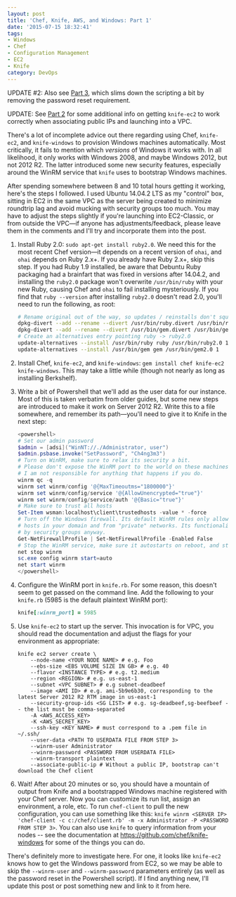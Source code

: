 ```yaml
---
layout: post
title: 'Chef, Knife, AWS, and Windows: Part 1'
date: '2015-07-15 18:32:41'
tags:
- Windows
- Chef
- Configuration Management
- EC2
- Knife
category: DevOps
---
```


UPDATE #2: Also see [Part 3][1], which slims down the scripting a bit by
removing the password reset requirement.

UPDATE: See [Part 2][0] for some additional info on getting `knife-ec2` to work
correctly when associating public IPs and launching into a VPC.

There's a lot of incomplete advice out there regarding using Chef, `knife-ec2`,
and `knife-windows` to provision Windows machines automatically. Most
critically, it fails to mention which *versions* of Windows it works with. In
all likelihood, it only works with Windows 2008, and maybe Windows 2012, but not
2012 R2. The latter introduced some new security features, especially around the
WinRM service that `knife` uses to bootstrap Windows machines.

After spending somewhere between 8 and 10 total hours getting it working, here's
the steps I followed. I used Ubuntu 14.04.2 LTS as my "control" box, sitting in
EC2 in the same VPC as the server being created to minimize roundtrip lag and
avoid mucking with security groups too much. You may have to adjust the steps
slightly if you're launching into EC2-Classic, or from outside the VPC&mdash;if
anyone has adjustments/feedback, please leave them in the comments and I'll try
and incorporate them into the post.

1. Install Ruby 2.0: `sudo apt-get install ruby2.0`. We need this for the most
   recent Chef version&mdash;it depends on a recent version of `ohai`, and
   `ohai` depends on Ruby 2.x+. If you already have Ruby 2.x+, skip this step.
   If you had Ruby 1.9 installed, be aware that Debuntu Ruby packaging had a
   brainfart that was fixed in versions after 14.04.2, and installing the
   `ruby2.0` package won't overwrite `/usr/bin/ruby` with your new Ruby, causing
   Chef and `ohai` to fail installing mysteriously. If you find that `ruby
   --version` after installing `ruby2.0` doesn't read 2.0, you'll need to run
   the following, as root:

   ```bash
   # Rename original out of the way, so updates / reinstalls don't squash our hack fix
   dpkg-divert --add --rename --divert /usr/bin/ruby.divert /usr/bin/ruby
   dpkg-divert --add --rename --divert /usr/bin/gem.divert /usr/bin/gem
   # Create an alternatives entry pointing ruby -> ruby2.0
   update-alternatives --install /usr/bin/ruby ruby /usr/bin/ruby2.0 1
   update-alternatives --install /usr/bin/gem gem /usr/bin/gem2.0 1
   ```

2. Install Chef, `knife-ec2`, and `knife-windows`: `gem install chef knife-ec2
   knife-windows`. This may take a little while (though not nearly as long as
   installing Berkshelf).
3. Write a bit of Powershell that we'll add as the user data for our instance.
   Most of this is taken verbatim from older guides, but some new steps are
   introduced to make it work on Server 2012 R2. Write this to a file somewhere,
   and remember its path&mdash;you'll need to give it to Knife in the next step:

   ```powershell
   <powershell>
   # Set our admin password
   $admin = [adsi]("WinNT://./Administrator, user")
   $admin.psbase.invoke("SetPassword", "Ch4ng3m3")
   # Turn on WinRM, make sure to relax its security a bit.
   # Please don't expose the WinRM port to the world on these machines.
   # I am not responsible for anything that happens if you do.
   winrm qc -q
   winrm set winrm/config '@{MaxTimeoutms="1800000"}'
   winrm set winrm/config/service '@{AllowUnencrypted="true"}'
   winrm set winrm/config/service/auth '@{Basic="true"}'
   # Make sure to trust all hosts
   Set-Item wsman:localhost\client\trustedhosts -value * -force
   # Turn off the Windows firewall. Its default WinRM rules only allow traffic from
   # hosts in your domain and from "private" networks. Its functionality is superseded
   # by security groups anyway.
   Get-NetFirewallProfile | Set-NetFirewallProfile -Enabled False
   # Stop the WinRM service, make sure it autostarts on reboot, and start it
   net stop winrm
   sc.exe config winrm start=auto
   net start winrm
   </powershell>
   ```

4. Configure the WinRM port in `knife.rb`. For some reason, this doesn't seem to
   get passed on the command line. Add the following to your `knife.rb` (5985 is
   the default plaintext WinRM port):

   ```ruby
   knife[:winrm_port] = 5985
   ```

5. Use `knife-ec2` to start up the server. This invocation is for VPC, you
   should read the documentation and adjust the flags for your environment as
   appropriate:

   ```shell
   knife ec2 server create \
       --node-name <YOUR NODE NAME> # e.g. Foo
       --ebs-size <EBS VOLUME SIZE IN GB> # e.g. 40
       --flavor <INSTANCE TYPE> # e.g. t2.medium
       --region <REGION> # e.g. us-east-1
       --subnet <VPC SUBNET> # e.g subnet-deadbeef
       --image <AMI ID> # e.g. ami-5b9e6b30, corresponding to the latest Server 2012 R2 RTM image in us-east-1
       --security-group-ids <SG LIST> # e.g. sg-deadbeef,sg-beefbeef -- the list must be comma-separated
       -A <AWS_ACCESS_KEY>
       -K <AWS_SECRET_KEY>
       --ssh-key <KEY NAME> # must correspond to a .pem file in ~/.ssh/
       --user-data <PATH TO USERDATA FILE FROM STEP 3>
       --winrm-user Administrator
       --winrm-password <PASSWORD FROM USERDATA FILE>
       --winrm-transport plaintext
       --associate-public-ip # Without a public IP, bootstrap can't download the Chef client
   ```

6. Wait! After about 20 minutes or so, you should have a mountain of output from
   Knife and a bootstrapped Windows machine registered with your Chef server.
   Now you can customize its run list, assign an environment, a role, etc. To
   run `chef-client` to pull the new configuration, you can use something like
   this: `knife winrm <SERVER IP> 'chef-client -c c:/chef/client.rb' -m -x
   Administrator -P <PASSWORD FROM STEP 3>`. You can also use `knife` to query
   information from your nodes -- see the documentation at
   https://github.com/chef/knife-windows for some of the things you can do.

There's definitely more to investigate here. For one, it looks like `knife-ec2`
knows how to get the Windows password from EC2, so we may be able to skip the
`--winrm-user` and `--winrm-password` parameters entirely (as well as the
password reset in the Powershell script). If I find anything new, I'll update
this post or post something new and link to it from here.

[0]: http://blog.coderinserepeat.com/2015/07/15/chef-knife-and-windows-part-2/
[1]: http://blog.coderinserepeat.com/2015/07/16/chef-knife-aws-and-windows-part-3/
